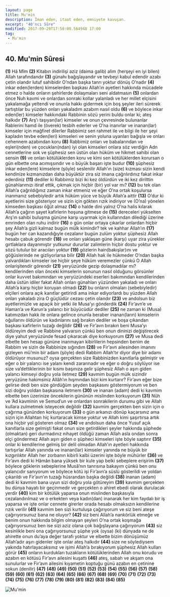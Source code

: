 ```yaml
---
layout: page
title: Mu'min
description: İman eden, itaat eden, emniyete kavuşan.
excerpt: "40'ncı Sûre"
modified: 2017-09-29T17:50:00.564948 17:00
tag: 
 - Mu'min
---
```


## 40. Mu'min Sûresi

**(1)** Hâ Mîm
**(2)** Kitabın indirilişi aziz (daima galib) alim (herşeyi en iyi bilen) Allah tarafındandır 
**(3)** günahı bağışlayandır ve tevbeyi kabul edendir azabı çetin olandır lutuf sahibidir O’ndan başka tanrı yoktur dönüş O’nadır
**(4)** inkar eden(lerden) kimselerden başkası Allah’ın ayetleri hakkında mücadele etmez o halde onların şehirlerde dolaşmaları seni aldatmasın
**(5)** onlardan önce Nuh kavmi ve onlardan sonraki kollar yalanladı ve her millet elçisini yakalamağa yeltendi ve onunla hakkı gidermek için boş şeyler ileri sürerek tartıştılar bu yüzden onları yakaladım azabım nasıl oldu
**(6)** ve böylece inkar eden(ler) kimseler hakkındaki Rabbinin sözü yerini buldu onlar ki; ateş halkıdır
**(7)** Arş’ı taşıyan(lar) kimseler ve onun çevresinde bulunanlar Rablerini hamd ile (överek) tesbih ederler ve O’na inanırlar ve inanan(lar) kimseler için mağfiret dilerler Rabbimiz sen rahmet ile ve bilgi ile her şeyi kapladın tevbe eden(leri) kimseleri ve senin yoluna uyanları bağışla ve onları cehennem azabından koru 
**(8)** Rabbimiz onları ve babalarından ve eşleri(nden) ve çocukları(ndan) iyi olan kimseleri onlara söz verdiğin Adn cennetlerine sok ve şüphesiz sen üstün olan hüküm ve hikmet sahibi olan sensin
**(9)** ve onları kötülüklerden koru ve kimi sen kötülüklerden korursan o gün elbette ona acımışsındır ve o büyük başarı işte budur 
**(10)** şüphesiz inkar eden(lere) kimselere (şöyle) seslenilir	Allah’ın (size) kızması sizin kendi kendinize kızmanızdan daha büyüktür zira siz imana çağrılırdınız fakat inkar ederdiniz
**(11)** dediler ki Rabbimiz bizi iki kez öldürdün ve iki kez dirilttin günahlarımızı itiraf ettik, çıkmak için hiçbir (bir) yol var mı?
**(12)** bu tek olan Allah’a çağrıldığınız zaman inkar etmeniz ve eğer O’na ortak koşulursa inanmanız sebebiyledir artık hüküm yüce ve büyük Allah’a aittir
**(13)** O’dur ki ayetlerini size gösteriyor ve sizin için gökten rızık indiriyor ve (O’na) yönelen kimseden başkası öğüt almaz
**(14)** o halde dini yalnız O’na halis kılarak Allah’a çağırın şayet kafirlerin hoşuna gitmese de
**(15)** dereceleri yükselten Arş’ın sahibi buluşma gününe karşı uyarmak için kullarından dilediği üzerine emrinden olan ruhu indirir
**(16)** o gün onlar ortaya çıkarlar onlardan hiçbir şey Allah’a gizli kalmaz bugün mülk kimindir? tek ve kahhar Allah’ın
**(17)** bugün her can kazandığıyle cezalanır bugün zulüm yoktur şüphesiz Allah hesabı çabuk görendir
**(18)** ve onları yaklaşan güne (karşı) uyar zira yürekler gırtlaklara dayanmıştır yutkunur dururlar zalimlerin hiçbir dostu yoktur ve sözü tutulur bir aracıları yoktur
**(19)** gözlerin hain(bakışlar)ını ve göğüslerinde ne gizliyorlarsa bilir
**(20)** Allah hak ile hükmeder O’ndan başka yalvardıkları kimseler ise hiçbir şeye hüküm veremezler çünkü O Allah onlarişitendir görendir
**(21)** yeryüzünde gezip dolaşmadılar mı? kendilerinden olan önceki kimselerin sonunun nasıl olduğunu görsünler onlar kuvvet bakımından ve yeryüzündeki eserleri bakımından kendilerinden daha üstün idiler fakat Allah onları günahları yüzünden yakaladı ve onları Allah’a karşı hiçbir koruyan olmadı
**(22)** bu onların olmaları (sebebiyledir) elçileri onlara açık kanıtlar getirirdi ama inkar ediyorlardı bu yüzden Allah onları yakaladı zira O güçlüdür cezası çetin olandır
**(23)** ve andolsun biz ayetlerimizle ve apaçık bir yetki ile Musa’yı gönderdik 
**(24)** Fir’avn’e ve Haman’a ve Karun’a yalancı bir büyücüdür dediler
**(25)** ne zaman ki (Musa) katımızdan hakk ile onlara gelince onunla beraber inanan(ların) kimselerin oğullarını öldürün ve kadınlarını sağ bırakın dediler ve boşa çıkandan başkası kafirlerin tuzağı değildir 
**(26)** ve Fir’avn bırakın beni Musa’yı öldüreyim dedi ve Rabbine yalvarsın çünkü ben onun dininizi değiştirecek diye yahut yeryüzünde fesad çıkaracak diye korkuyorum
**(27)** ve Musa dedi elbette ben hesap gününe inanmayan kibirlilerin hepsinden benim de Rabbim ve sizin de Rabbinize sığındım
**(28)** ve Fir’avn ailesinden imanını gizleyen mü’min bir adam (şöyle) dedi Rabbim Allah’tır diyor diye bir adamı öldürüyor musunuz? oysa gerçekten size Rabbinizden kanıtlarla gelmiştir ve eğer o bir yalancı ise yalanı kendi zararınadır ve eğer o doğru söylüyor ise size va’dettiklerinin bir kısmı başınıza gelir şüphesiz Allah o aşırı giden yalancı kimseyi doğru yola iletmez
**(29)** kavmim bugün mülk sizindir yeryüzüne hakimsiniz Allâh’ın hışmından bizi kim kurtarır? Fir’avn eğer bize gelirse dedi ben size gördüğüm şeyden başkasını göstermiyorum ve ben sizi doğru yoldan başkasına iletmem
**(30)** ve inanan (adam) dedi ki kavmim elbette ben üzerinize öncekilerin gününün mislinden korkuyorum
**(31)** Nûh ve ’Ad kavminin ve Semud’un ve onlardan sonrakilerin durumu gibi ve Allah kullara zulmetmek isteyecek değildir 
**(32)** kavmim gerçekten ben sizin için o çağırma gününden korkuyorum
**(33)** o gün arkanızı dönüp kaçarsınız ama sizin için Allahtan hiç kurtaracak kimse yoktur ve Allah kimi şaşırtırsa artık ona hiçbir yol gösteren olmaz
**(34)** ve andolsun daha önce Yusuf açık kanıtlarla size gelmişti fakat onun size getirdikleri şeyler hakkında şüphede (olmaktan) geri durmadınız nihayet öldüğü zaman Allah asla ondan sonra elçi göndermez  Allah aşırı giden o şüpheci kimseleri işte böyle saptırır
**(35)** onlar ki kendilerine gelmiş bir delil olmadan Allah’ın ayetleri hakkında tartışırlar Allah yanında ve inanan(lar) kimseler yanında ne büyük bir kızgınlıktır Allah her zorbanın kibirli kalbi üzerini işte böyle mühürler
**(36)** ve Fir’avn dedi ki Hâmân bana yüksek bir kule yap belki sebeplere erişirim
**(37)** böylece göklerin sebeplerine Musâ’nın tanrısına bakayım çünkü ben onu yalancıdır sanıyorum ve böylece kötü işi Fir’avn’a süslü gösterildi ve yoldan çıkarıldı ve Fir’avn’ın tuzağı hüsrandan başka değildi
**(38)** inanan (adam) dedi ki kavmim bana uyun sizi doğru yola götüreyim
**(39)** kavmim gerçekten bu dünya hayatı bir geçinmedir ve gerçekten o ahiret ebedi olarak durulacak yerdir
**(40)** kim bir kötülük yaparsa onun mislinden başkasıyla cezalandırılmaz ve o erkekten veya kadın(dan) inanarak her kim faydalı bir iş yaparsa ve işte onlar cennete girerler orada hesabı olmaksızın kendilerine rızık verilir
**(41)** kavmim ben sizi kurtuluşa çağırıyorum ve siz beni ateşe çağırıyorsunuz bana ne oluyor? 
**(42)** siz beni Allah’a nankörlük etmeğe ve benim onun hakkında bilgim olmayan şeyleri O’na ortak koşmağa çağırıyorsunuz ben ise sizi aziz olana çok bağışlayana çağırıyorum
**(43)** siz kesinlikle beni ona çağırıyorsunuz şüphe yok (oysa) (ki) dünyada ne de ahirette onun du’aya değer tarafı yoktur ve elbette bizim dönüşümüz Allah’adır aşırı gidenler işte onlar ateş halkıdır
**(44)** size ne söylediysem yakında hatırlayacaksınız ve işimi Allah’a bırakıyorum şüphesiz Allah kulları görür
**(45)** onların kurdukları tuzakların kötülüklerinden Allah onu korudu ve azabın en kötüsü Fir’avn ailesini kuşattı
**(46)** ateş, sabah ve akşam ona sunulurlar ve Fir’avn ailesini kıyametin koptuğu günü azabın en çetinine sokun (denilir)
**(47)** 
**(48)** 
**(49)** 
**(50)** 
**(51)** 
**(52)** 
**(53)** 
**(54)** 
**(55)** 
**(56)** 
**(57)** 
**(58)** 
**(59)** 
**(60)** 
**(61)** 
**(62)** 
**(63)** 
**(64)** 
**(65)** 
**(66)** 
**(67)** 
**(68)** 
**(69)** 
**(70)** 
**(71)** 
**(72)** 
**(73)** 
**(74)** 
**(75)** 
**(76)** 
**(77)** 
**(78)** 
**(79)** 
**(80)** 
**(81)** 
**(82)** 
**(83)** 
**(84)** 
**(85)** 

![Mu'min]({{site.url}}/images/altkenar.png)
